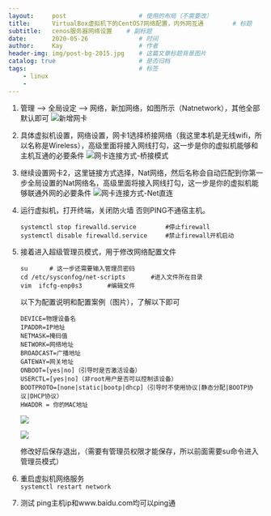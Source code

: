 ```yaml
---
layout:     post                    # 使用的布局（不需要改）
title:      VirtualBox虚拟机下的CentOS7网络配置，内外网互通        # 标题 
subtitle:   cenos服务器网络设置	# 副标题
date:       2020-05-26              # 时间
author:     Kay                     # 作者
header-img: img/post-bg-2015.jpg    # 这篇文章标题背景图片
catalog: true                       # 是否归档
tags:                               # 标签
    - linux
    - 
---
```


1. 管理 ——> 全局设定 ——> 网络，新加网络，如图所示（Natnetwork），其他全部默认即可
![新增网卡](https://upload-images.jianshu.io/upload_images/23466769-eb645c29031ac839.png?imageMogr2/auto-orient/strip%7CimageView2/2/w/600)


2. 具体虚拟机设置，网络设置，网卡1选择桥接网络（我这里本机是无线wifi，所以名称是Wireless），高级里面将接入网线打勾，这一步是你的虚拟机能够和主机互通的必要条件
![网卡连接方式-桥接模式](https://upload-images.jianshu.io/upload_images/23466769-575488c3852371a9.png?imageMogr2/auto-orient/strip%7CimageView2/2/w/600)


3. 继续设置网卡2，这里链接方式选择，Nat网络，然后名称会自动匹配到你第一步全局设置的Nat网络名，高级里面将接入网线打勾，这一步是你的虚拟机能够联通外网的必要条件
![网卡连接方式-Net直连](https://upload-images.jianshu.io/upload_images/23466769-80dbdb80f2311573.png?imageMogr2/auto-orient/strip%7CimageView2/2/w/700)


4. 运行虚拟机，打开终端，关闭防火墙  否则PING不通宿主机。
	```
	systemctl stop firewalld.service		#停止firewall  
	systemctl disable firewalld.service		#禁止firewall开机启动
	```


5. 接着进入超级管理员模式，用于修改网络配置文件

	```
	su		# 这一步还需要输入管理员密码
	cd /etc/sysconfog/net-scripts		#进入文件所在目录
	vim  ifcfg-enp0s3		#编辑文件
	```
	以下为配置说明和配置案例（图片），了解以下即可

	```
	DEVICE=物理设备名
	IPADDR=IP地址
	NETMASK=掩码值
	NETWORK=网络地址
	BROADCAST=广播地址
	GATEWAY=网关地址
	ONBOOT=[yes|no]（引导时是否激活设备）
	USERCTL=[yes|no]（非root用户是否可以控制该设备）
	BOOTPROTO=[none|static|bootp|dhcp]（引导时不使用协议|静态分配|BOOTP协议|DHCP协议）
	HWADDR = 你的MAC地址
	```
	![](https://upload-images.jianshu.io/upload_images/23466769-716aa1af8ccdff8b.png?imageMogr2/auto-orient/strip%7CimageView2/2/w/600)

	![](https://upload-images.jianshu.io/upload_images/23466769-106f2c842c931d66.png?imageMogr2/auto-orient/strip%7CimageView2/2/w/600)

	修改好后保存退出，（需要有管理员权限才能保存，所以前面需要su命令进入管理员模式）


6. 重启虚拟机网络服务  
	`systemctl restart network`


7. 测试
	ping主机ip和www.baidu.com均可以ping通

